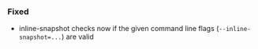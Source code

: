 <!--
A new scriv changelog fragment.

Uncomment the section that is right (remove the HTML comment wrapper).
-->

<!--
### Removed

- A bullet item for the Removed category.

-->
### Fixed

- inline-snapshot checks now if the given command line flags (`--inline-snapshot=...`) are valid

<!--

- A bullet item for the Changed category.

-->
<!--
### Deprecated

- A bullet item for the Deprecated category.

-->
<!--

- A bullet item for the Fixed category.

-->
<!--
### Security

- A bullet item for the Security category.

-->
